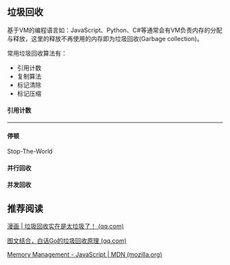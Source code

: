 ## 垃圾回收

基于VM的编程语言如：JavaScript、Python、C#等通常会有VM负责内存的分配与释放，这里的释放不再使用的内存即为垃圾回收(Garbage collection)。

常用垃圾回收算法有：

+ 引用计数
+ 复制算法
+ 标记清除
+ 标记压缩

#### 引用计数



___



#### 停顿

Stop-The-World

#### 并行回收



#### 并发回收



## 推荐阅读

[漫画 | 垃圾回收实在是太垃圾了！ (qq.com)](https://mp.weixin.qq.com/s/FQ25hro703sSNYTp-vfAwg)  

[图文结合，白话Go的垃圾回收原理 (qq.com)](https://mp.weixin.qq.com/s/XtBzd9Z5daNBmlEiYTaXQg)  

[Memory Management - JavaScript | MDN (mozilla.org)](https://developer.mozilla.org/en-US/docs/Web/JavaScript/Memory_Management)  

